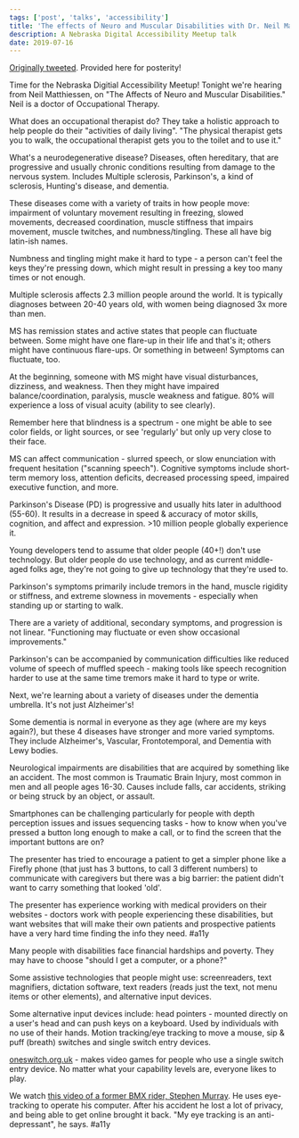 ```yaml
---
tags: ['post', 'talks', 'accessibility']
title: 'The effects of Neuro and Muscular Disabilities with Dr. Neil Matthiessen'
description: A Nebraska Digital Accessibility Meetup talk
date: 2019-07-16
---
```


[Originally tweeted](https://twitter.com/CasseyLottman/status/1151280861293293568). Provided here for posterity!

Time for the Nebraska Digitial Accessibility Meetup! Tonight we're hearing from Neil Matthiessen, on "The Affects of Neuro and Muscular Disabilities." Neil is a doctor of Occupational Therapy.

What does an occupational therapist do? They take a holistic approach to help people do their "activities of daily living". "The physical therapist gets you to walk, the occupational therapist gets you to the toilet and to use it."

What's a neurodegenerative disease? Diseases, often hereditary, that are progressive and usually chronic conditions resulting from damage to the nervous system. Includes Multiple sclerosis, Parkinson's, a kind of sclerosis, Hunting's disease, and dementia.

These diseases come with a variety of traits in how people move: impairment of voluntary movement resulting in freezing, slowed movements, decreased coordination, muscle stiffness that impairs movement, muscle twitches, and numbness/tingling. These all have big latin-ish names.

Numbness and tingling might make it hard to type - a person can't feel the keys they're pressing down, which might result in pressing a key too many times or not enough.


Multiple sclerosis affects 2.3 million people around the world. It is typically diagnoses between 20-40 years old, with women being diagnosed 3x more than men.

MS has remission states and active states that people can fluctuate between. Some might have one flare-up in their life and that's it; others might have continuous flare-ups. Or something in between! Symptoms can fluctuate, too.

At the beginning, someone with MS might have visual disturbances, dizziness, and weakness. Then they might have impaired balance/coordination, paralysis, muscle weakness and fatigue. 80% will experience a loss of visual acuity (ability to see clearly).

Remember here that blindness is a spectrum - one might be able to see color fields, or light sources, or see 'regularly' but only up very close to their face.

MS can affect communication - slurred speech, or slow enunciation with frequent hesitation ("scanning speech"). Cognitive symptoms include short-term memory loss, attention deficits, decreased processing speed, impaired executive function, and more.

Parkinson's Disease (PD) is progressive and usually hits later in adulthood (55-60). It results in a decrease in speed & accuracy of motor skills, cognition, and affect and expression. >10 million people globally experience it.

Young developers tend to assume that older people (40+!) don't use technology. But older people do use technology, and as current middle-aged folks age, they're not going to give up technology that they're used to. 

Parkinson's symptoms primarily include tremors in the hand, muscle rigidity or stiffness, and extreme slowness in movements - especially when standing up or starting to walk.

There are a variety of additional, secondary symptoms, and progression is not linear. "Functioning may fluctuate or even show occasional improvements."

Parkinson's can be accompanied by communication difficulties like reduced volume of speech of muffled speech - making tools like speech recognition harder to use at the same time tremors make it hard to type or write.

Next, we're learning about a variety of diseases under the dementia umbrella. It's not just Alzheimer's!

Some dementia is normal in everyone as they age (where are my keys again?), but these 4 diseases have stronger and more varied symptoms. They include Alzheimer's, Vascular, Frontotemporal, and Dementia with Lewy bodies.

Neurological impairments are disabilities that are acquired by something like an accident. The most common is Traumatic Brain Injury, most common in men and all people ages 16-30. Causes include falls, car accidents, striking or being struck by an object, or assault.

Smartphones can be challenging particularly for people with depth perception issues and issues sequencing tasks - how to know when you've pressed a button long enough to make a call, or to find the screen that the important buttons are on?

The presenter has tried to encourage a patient to get a simpler phone like a Firefly phone (that just has 3 buttons, to call 3 different numbers) to communicate with caregivers but there was a big barrier: the patient didn't want to carry something that looked 'old'.

The presenter has experience working with medical providers on their websites - doctors work with people experiencing these disabilities, but want websites that will make their own patients and prospective patients have a very hard time finding the info they need. #a11y

Many people with disabilities face financial hardships and poverty. They may have to choose "should I get a computer, or a phone?" 

Some assistive technologies that people might use: screenreaders, text magnifiers, dictation software, text readers (reads just the text, not menu items or other elements), and alternative input devices.

Some alternative input devices include: head pointers - mounted directly on a user's head and can push keys on a keyboard. Used by individuals with no use of their hands. Motion tracking/eye tracking to move a mouse, sip & puff (breath) switches and single switch entry devices.

[oneswitch.org.uk](oneswitch.org.uk) - makes video games for people who use a single switch entry device. No matter what your capability levels are, everyone likes to play. 

We watch [this video of a former BMX rider, Stephen Murray](https://youtu.be/b_wsnc8IdCQ). He uses eye-tracking to operate his computer. After his accident he lost a lot of privacy, and being able to get online brought it back. "My eye tracking is an anti-depressant", he says. #a11y

